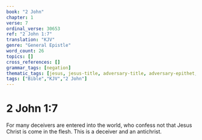 ```yaml
---
book: "2 John"
chapter: 1
verse: 7
ordinal_verse: 30653
ref: "2 John 1:7"
translation: "KJV"
genre: "General Epistle"
word_count: 26
topics: []
cross_references: []
grammar_tags: [negation]
thematic_tags: [jesus, jesus-title, adversary-title, adversary-epithet, adversary]
tags: ["Bible","KJV","2 John"]
---
```


# 2 John 1:7

For many deceivers are entered into the world, who confess not that Jesus Christ is come in the flesh. This is a deceiver and an antichrist.
